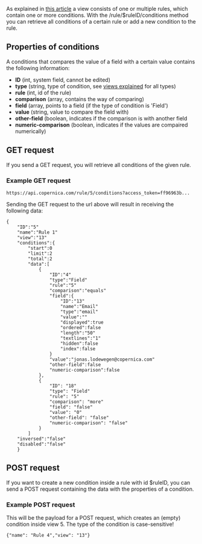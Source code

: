 As explained in [this article](./views-explained.md) a view consists of one
or multiple rules, which contain one or more conditions. With the
/rule/\$ruleID/conditions method you can retrieve all conditions of a
certain rule or add a new condition to the rule.

Properties of conditions
------------------------

A conditions that compares the value of a field with a certain value
contains the following information:

-   **ID** (int, system field, cannot be edited)
-   **type** (string, type of condition, see [views
    explained](./views-explained.md) for all types)
-   **rule** (int, id of the rule)
-   **comparison** (array, contains the way of comparing)
-   **field** (array, points to a field (if the type of condition is
    'Field')
-   **value** (string, value to compare the field with)
-   **other-field** (boolean, indicates if the comparison is with
    another field
-   **numeric-comparison** (boolean, indicates if the values are
    compaired numerically)

GET request
-----------

If you send a GET request, you will retrieve all conditions of the given
rule.

### Example GET request

```
https://api.copernica.com/rule/5/conditions?access_token=ff96963b...
```

Sending the GET request to the url above will result in receiving the
following data:

```
{
    "ID":"5"
    "name":"Rule 1"
    "view":"13"
    "conditions":{
        "start":0
        "limit":2
        "total":2
        "data":[
            {
                "ID":"4"
                "type":"Field"
                "rule":"5"
                "comparison":"equals"
                "field":{
                    "ID":"13"
                    "name":"Email"
                    "type":"email"
                    "value":""
                    "displayed":true
                    "ordered":false
                    "length":"50"
                    "textlines":"1"
                    "hidden":false
                    "index":false
                }
                "value":"jonas.lodewegen@copernica.com"
                "other-field":false
                "numeric-comparison":false
            },
            {
                "ID": "18"
                "type": "Field"
                "rule": "5"
                "comparison": "more"
                "field": "false"
                "value": "0"
                "other-field": "false"
                "numeric-comparison": "false"
            }
        ]   
    "inversed":"false"
    "disabled":"false"
    }
```

POST request
------------

If you want to create a new condition inside a rule with id \$ruleID,
you can send a POST request containing the data with the properties of a
condition.

### Example POST request

This will be the payload for a POST request, which creates an (empty)
condition inside view 5. The type of the condition is case-sensitive!

```
{"name": "Rule 4","view": "13"}
```
